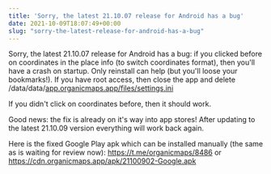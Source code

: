 ```yaml
---
title: 'Sorry, the latest 21.10.07 release for Android has a bug'
date: 2021-10-09T18:07:49+00:00
slug: "sorry-the-latest-release-for-android-has-a-bug"
---
```


Sorry, the latest 21.10.07 release for Android has a bug: if you clicked before on coordinates in the place info (to switch coordinates format), then you'll have a crash on startup. Only reinstall can help (but you'll loose your bookmarks!). If you have root access, then close the app and delete /data/data/[app.organicmaps.app/files/settings.ini](http://app.organicmaps.app/files/settings.ini)

If you didn't click on coordinates before, then it should work.

Good news: the fix is already on it's way into app stores! After updating to the latest 21.10.09 version everything will work back again.

Here is the fixed Google Play apk which can be installed manually (the same as is waiting for review now): <https://t.me/organicmaps/8486> or <https://cdn.organicmaps.app/apk/21100902-Google.apk>
